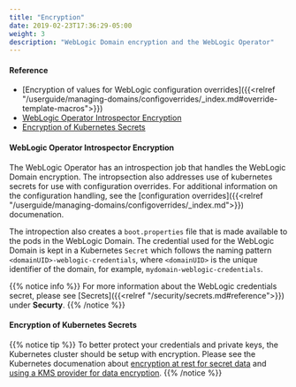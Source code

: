 ```yaml
---
title: "Encryption"
date: 2019-02-23T17:36:29-05:00
weight: 3
description: "WebLogic Domain encryption and the WebLogic Operator"
---
```


#### Reference
* [Encryption of values for WebLogic configuration overrides]({{<relref "/userguide/managing-domains/configoverrides/_index.md#override-template-macros">}})
* [WebLogic Operator Introspector Encryption](#weblogic-operator-introspector-encryption")
* [Encryption of Kubernetes Secrets](#encryption-of-kubernetes-secrets")

#### WebLogic Operator Introspector Encryption

The WebLogic Operator has an introspection job that handles the WebLogic Domain encryption.
The intropsection also addresses use of kubernetes secrets for use with configuration overrides.
For additional information on the configuration handling, see the
[configuration overrides]({{<relref "/userguide/managing-domains/configoverrides/_index.md">}})
documenation.

The intropection also creates a `boot.properties` file that is made available
to the pods in the WebLogic Domain. The credential used for the
WebLogic Domain is kept in a Kubernetes `Secret` which follows the naming pattern
`<domainUID>-weblogic-credentials`, where `<domainUID>` is
the unique identifier of the domain, for example, `mydomain-weblogic-credentials`.

{{% notice info %}}
For more information about the WebLogic credentials secret, please see [Secrets]({{<relref "/security/secrets.md#reference">}})
under **Securty**.
{{% /notice %}}

#### Encryption of Kubernetes Secrets

{{% notice tip %}}
To better protect your credentials and private keys, the Kubernetes cluster should be setup with encryption.
Please see the Kubernetes documenation about
[encryption at rest for secret data](https://kubernetes.io/docs/tasks/administer-cluster/encrypt-data/)
and [using a KMS provider for data encryption](https://kubernetes.io/docs/tasks/administer-cluster/encrypt-data/).
{{% /notice %}}

